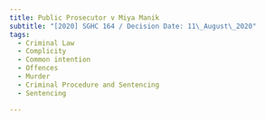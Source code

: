 ```yaml
---
title: Public Prosecutor v Miya Manik
subtitle: "[2020] SGHC 164 / Decision Date: 11\_August\_2020"
tags:
  - Criminal Law
  - Complicity
  - Common intention
  - Offences
  - Murder
  - Criminal Procedure and Sentencing
  - Sentencing

---
```

